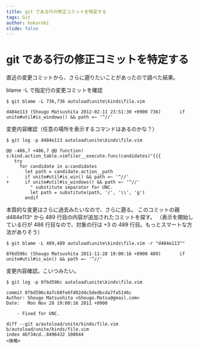 ```yaml
---
title: git である行の修正コミットを特定する
tags: Git
author: hokorobi
slide: false
---
```

# git である行の修正コミットを特定する

直近の変更コミットから、さらに遡りたいことがあったので調べた結果。

blame -L で指定行の変更コミットを確認

```
$ git blame -L 736,736 autoload\unite\kinds\file.vim

d484e113 (Shougo Matsushita 2012-02-11 23:51:30 +0900 736)       if unite#util#is_windows() && path =~ '^//'
```

変更内容確認（任意の場所を表示するコマンドはあるのかな？）

```
$ git log -p d484e113 autoload\unite\kinds\file.vim

@@ -486,7 +486,7 @@ function! s:kind.action_table.vimfiler__execute.func(candidates)"{{{
   try
     for candidate in a:candidates
       let path = candidate.action__path
-      if unite#util#is_win() && path =~ '^//'
+      if unite#util#is_windows() && path =~ '^//'
         " substitute separator for UNC.
         let path = substitute(path, '/', '\\', 'g')
       endif
```

本質的な変更はさらに過去みたいなので、さらに遡る。
このコミットの親 d484e113^ から 489 行目の内容が追加されたコミットを探す。
（表示を開始している行が 486 行目なので、対象の行は +3 の 489 行目。もっとスマートな方法がありそう）

```
$ git blame -L 489,489 autoload\unite\kinds\file.vim -r "d484e113^"

8f6d596c (Shougo Matsushita 2011-11-28 19:00:16 +0900 489)       if unite#util#is_win() && path =~ '^//'
```

変更内容確認。こいつみたい。

```
$ git log -p 8f6d596c autoload\unite\kinds\file.vim

commit 8f6d596c4afc60fe6fd02d4c5dedbcda7fa5146c
Author: Shougo Matsushita <Shougo.Matsu@gmail.com>
Date:   Mon Nov 28 19:00:16 2011 +0900

    - Fixed for UNC.

diff --git a/autoload/unite/kinds/file.vim b/autoload/unite/kinds/file.vim
index 46f34cd..8496432 100644
<後略>
```

